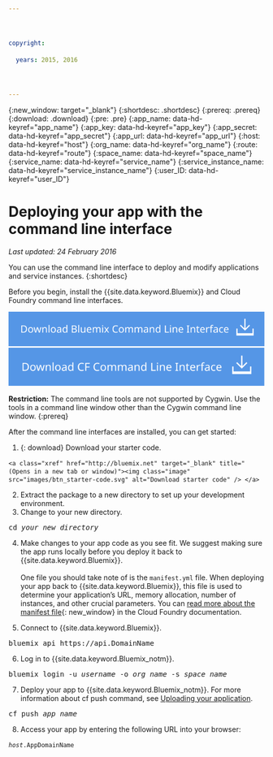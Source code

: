 ```yaml
---

 

copyright:

  years: 2015, 2016

 

---
```


{:new_window: target="_blank"}
{:shortdesc: .shortdesc}
{:prereq: .prereq}
{:download: .download}
{:pre: .pre}
{:app_name: data-hd-keyref="app_name"}
{:app_key: data-hd-keyref="app_key"}
{:app_secret: data-hd-keyref="app_secret"}
{:app_url: data-hd-keyref="app_url"}
{:host: data-hd-keyref="host"}
{:org_name: data-hd-keyref="org_name"}
{:route: data-hd-keyref="route"}
{:space_name: data-hd-keyref="space_name"}
{:service_name: data-hd-keyref="service_name"}
{:service_instance_name: data-hd-keyref="service_instance_name"}
{:user_ID: data-hd-keyref="user_ID"}

# Deploying your app with the command line interface
*Last updated: 24 February 2016*

You can use the command line interface to deploy and modify applications and service instances.
{:shortdesc}

Before you begin, install the {{site.data.keyword.Bluemix}} and Cloud Foundry command line interfaces.

<p>
<a class="xref" href="http://clis.ng.bluemix.net/ui/home.html" target="_blank" title="(Opens in a new tab or window)"><img class="image" src="images/btn_bx_commandline.svg" alt="Download {{site.data.keyword.Bluemix}} command line interface" /> </a>  <a class="xref" href="https://github.com/cloudfoundry/cli/releases" target="_blank" title="(Opens in a new tab or window)"><img class="image" src="images/btn_cf_commandline.svg" alt="Download Cloud Foundry command line interface" /> </a> 
</p>

**Restriction:** The command line tools are not supported by Cygwin. Use the tools in a command line window other than the Cygwin command line window.
{:prereq}

After the command line interfaces are installed, you can get started:

  1. {: download} Download your starter code. 
      
    <a class="xref" href="http://bluemix.net" target="_blank" title="(Opens in a new tab or window)"><img class="image" src="images/btn_starter-code.svg" alt="Download starter code" /> </a>
  
  2. Extract the package to a new directory to set up your development environment.
  3. Change to your new directory.
  
  <pre class="pre">cd <var class="keyword varname">your_new_directory</var></pre>
  
   4.  Make changes to your app code as you see fit. We suggest making sure the app runs locally before you deploy it back to {{site.data.keyword.Bluemix}}.<br><br>One file you should take note of is the `manifest.yml` file. When deploying your app back to {{site.data.keyword.Bluemix}}, this file is used to determine your application’s URL, memory allocation, number of instances, and other crucial parameters. You can [read more about the manifest file](https://docs.cloudfoundry.org/devguide/deploy-apps/manifest.html){: new_window} in the Cloud Foundry documentation.
  
  5. Connect to {{site.data.keyword.Bluemix}}.
  
  <pre class="pre">bluemix api https://api.<span class="keyword" data-hd-keyref="DomainName">DomainName</span></pre>
  
  6. Log in to {{site.data.keyword.Bluemix_notm}}.
 
  <pre class="pre">bluemix login -u <var class="keyword varname" data-hd-keyref="user_ID">username</var> -o <var class="keyword varname" data-hd-keyref="org_name">org_name</var> -s <var class="keyword varname" data-hd-keyref="space_name">space_name</var></pre>
  
  7. Deploy your app to {{site.data.keyword.Bluemix_notm}}. For more information about cf push command, see [Uploading your application](./upload_app.html).
  
  <pre class="pre">cf push <var class="keyword varname" data-hd-keyref="app_name">app_name</var></pre>
  
  8. Access your app by entering the following URL into your browser:
  
  <pre class="codeblock"><code><var class="keyword varname" data-hd-keyref="host">host</var>.<span class="keyword" data-hd-keyref="APPDomain">AppDomainName</span></code></pre>
